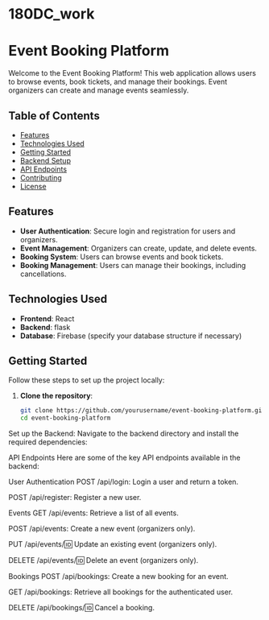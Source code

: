 # 180DC_work
# Event Booking Platform

Welcome to the Event Booking Platform! This web application allows users to browse events, book tickets, and manage their bookings. Event organizers can create and manage events seamlessly.

## Table of Contents
- [Features](#features)
- [Technologies Used](#technologies-used)
- [Getting Started](#getting-started)
- [Backend Setup](#backend-setup)
- [API Endpoints](#api-endpoints)
- [Contributing](#contributing)
- [License](#license)

## Features
- **User Authentication**: Secure login and registration for users and organizers.
- **Event Management**: Organizers can create, update, and delete events.
- **Booking System**: Users can browse events and book tickets.
- **Booking Management**: Users can manage their bookings, including cancellations.

## Technologies Used
- **Frontend**: React
- **Backend**: flask
- **Database**: Firebase (specify your database structure if necessary)

## Getting Started
Follow these steps to set up the project locally:

1. **Clone the repository**: 
   ```bash
   git clone https://github.com/yourusername/event-booking-platform.git
   cd event-booking-platform
Set up the Backend: Navigate to the backend directory and install the required dependencies:

API Endpoints
Here are some of the key API endpoints available in the backend:

User Authentication
POST /api/login: Login a user and return a token.

POST /api/register: Register a new user.

Events
GET /api/events: Retrieve a list of all events.

POST /api/events: Create a new event (organizers only).

PUT /api/events/:id: Update an existing event (organizers only).

DELETE /api/events/:id: Delete an event (organizers only).

Bookings
POST /api/bookings: Create a new booking for an event.

GET /api/bookings: Retrieve all bookings for the authenticated user.

DELETE /api/bookings/:id: Cancel a booking.
